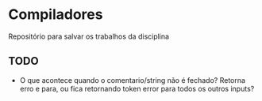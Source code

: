 # Compiladores
Repositório para salvar os trabalhos da disciplina

## TODO
 - O que acontece quando o comentario/string não é fechado? Retorna erro e para, ou fica retornando token error para todos os outros inputs?
